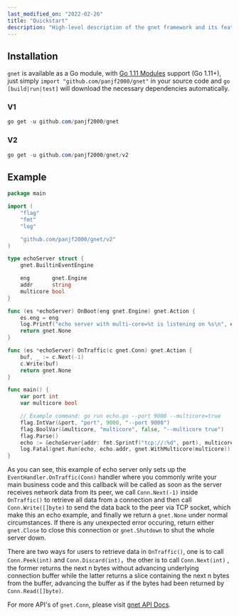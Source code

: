 ```yaml
---
last_modified_on: "2022-02-26"
title: "Quickstart"
description: "High-level description of the gnet framework and its features."
---
```


## Installation

`gnet` is available as a Go module, with [Go 1.11 Modules](https://github.com/golang/go/wiki/Modules) support (Go 1.11+), just simply `import "github.com/panjf2000/gnet"` in your source code and `go [build|run|test]` will download the necessary dependencies automatically.

### V1
```powershell
go get -u github.com/panjf2000/gnet
```

### V2
```powershell
go get -u github.com/panjf2000/gnet/v2
```

## Example

```go
package main

import (
	"flag"
	"fmt"
	"log"

	"github.com/panjf2000/gnet/v2"
)

type echoServer struct {
	gnet.BuiltinEventEngine

	eng       gnet.Engine
	addr      string
	multicore bool
}

func (es *echoServer) OnBoot(eng gnet.Engine) gnet.Action {
	es.eng = eng
	log.Printf("echo server with multi-core=%t is listening on %s\n", es.multicore, es.addr)
	return gnet.None
}

func (es *echoServer) OnTraffic(c gnet.Conn) gnet.Action {
	buf, _ := c.Next(-1)
	c.Write(buf)
	return gnet.None
}

func main() {
	var port int
	var multicore bool

	// Example command: go run echo.go --port 9000 --multicore=true
	flag.IntVar(&port, "port", 9000, "--port 9000")
	flag.BoolVar(&multicore, "multicore", false, "--multicore true")
	flag.Parse()
	echo := &echoServer{addr: fmt.Sprintf("tcp://:%d", port), multicore: multicore}
	log.Fatal(gnet.Run(echo, echo.addr, gnet.WithMulticore(multicore)))
}
```
As you can see, this example of echo server only sets up the `EventHandler.OnTraffic(Conn)` handler where you commonly write your main business code and this callback will be called as soon as the server receives network data from its peer, we call `Conn.Next(-1)` inside `OnTraffic()` to retrieve all data from a connection and then call `Conn.Write([]byte)` to send the data back to the peer via TCP socket, which make this an echo example, and finally we return a `gnet.None` under normal circumstances. If there is any unexpected error occuring, return either `gnet.Close` to close this connection or `gnet.Shutdown` to shut the whole server down.

There are two ways for users to retrieve data in `OnTraffic()`, one is to call `Conn.Peek(int)` and `Conn.Discard(int)`，the other is to call `Conn.Next(int)` , the former returns the next n bytes without advancing underlying connection buffer while the latter returns a slice containing the next n bytes from the buffer, advancing the buffer as if the bytes had been returned by `Conn.Read([]byte)`.

For more API's of `gnet.Conn`, please visit [gnet API Docs](https://pkg.go.dev/github.com/panjf2000/gnet).

